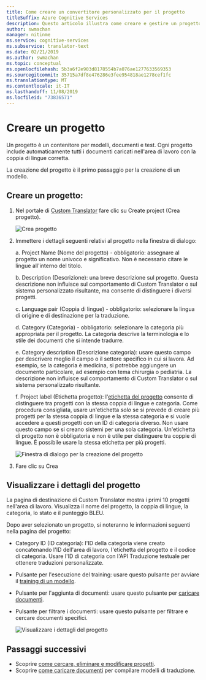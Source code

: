 ```yaml
---
title: Come creare un convertitore personalizzato per il progetto
titleSuffix: Azure Cognitive Services
description: Questo articolo illustra come creare e gestire un progetto nel traduttore personalizzato di servizi cognitivi di Azure.
author: swmachan
manager: nitinme
ms.service: cognitive-services
ms.subservice: translator-text
ms.date: 02/21/2019
ms.author: swmachan
ms.topic: conceptual
ms.openlocfilehash: 5b3a6f2e903d8178554b7a076ae1277633569353
ms.sourcegitcommit: 35715a7df8e476286e3fee954818ae1278cef1fc
ms.translationtype: MT
ms.contentlocale: it-IT
ms.lasthandoff: 11/08/2019
ms.locfileid: "73836571"
---
```

# <a name="create-a-project"></a>Creare un progetto

Un progetto è un contenitore per modelli, documenti e test. Ogni progetto include automaticamente tutti i documenti caricati nell'area di lavoro con la coppia di lingue corretta.

La creazione del progetto è il primo passaggio per la creazione di un modello.

## <a name="create-a-project"></a>Creare un progetto:

1.  Nel portale di [Custom Translator](https://portal.customtranslator.azure.ai) fare clic su Create project (Crea progetto).

    ![Crea progetto](media/how-to/how-to-create-project.png)

2.  Immettere i dettagli seguenti relativi al progetto nella finestra di dialogo:

    a.  Project Name (Nome del progetto) - obbligatorio: assegnare al progetto un nome univoco e significativo. Non è necessario citare le lingue all'interno del titolo.

    b.  Description (Descrizione): una breve descrizione sul progetto. Questa descrizione non influisce sul comportamento di Custom Translator o sul sistema personalizzato risultante, ma consente di distinguere i diversi progetti.

    c.  Language pair (Coppia di lingue) - obbligatorio: selezionare la lingua di origine e di destinazione per la traduzione.

    d.  Category (Categoria) - obbligatorio: selezionare la categoria più appropriata per il progetto. La categoria descrive la terminologia e lo stile dei documenti che si intende tradurre.

    e.  Category description (Descrizione categoria): usare questo campo per descrivere meglio il campo o il settore specifico in cui si lavora. Ad esempio, se la categoria è medicina, si potrebbe aggiungere un documento particolare, ad esempio con tema chirurgia o pediatria. La descrizione non influisce sul comportamento di Custom Translator o sul sistema personalizzato risultante.

    f.  Project label (Etichetta progetto): l'[etichetta del progetto](workspace-and-project.md#project-labels) consente di distinguere tra progetti con la stessa coppia di lingue e categoria. Come procedura consigliata, usare un'etichetta *solo* se si prevede di creare più progetti per la stessa coppia di lingue e la stessa categoria e si vuole accedere a questi progetti con un ID di categoria diverso. Non usare questo campo se si creano sistemi per una sola categoria. Un'etichetta di progetto non è obbligatoria e non è utile per distinguere tra coppie di lingue. È possibile usare la stessa etichetta per più progetti.

    ![Finestra di dialogo per la creazione del progetto](media/how-to/how-to-create-project-dialog.png)

3.  Fare clic su Crea

## <a name="view-project-details"></a>Visualizzare i dettagli del progetto

La pagina di destinazione di Custom Translator mostra i primi 10 progetti nell'area di lavoro. Visualizza il nome del progetto, la coppia di lingue, la categoria, lo stato e il punteggio BLEU.

Dopo aver selezionato un progetto, si noteranno le informazioni seguenti nella pagina del progetto:

- Category ID (ID categoria): l'ID della categoria viene creato concatenando l'ID dell'area di lavoro, l'etichetta del progetto e il codice di categoria. Usare l'ID di categoria con l'API Traduzione testuale per ottenere traduzioni personalizzate.

- Pulsante per l'esecuzione del training: usare questo pulsante per avviare il [training di un modello](how-to-train-model.md).

- Pulsante per l'aggiunta di documenti: usare questo pulsante per [caricare documenti](how-to-upload-document.md).

- Pulsante per filtrare i documenti: usare questo pulsante per filtrare e cercare documenti specifici.

    ![Visualizzare i dettagli del progetto](media/how-to/how-to-view-project.png)

## <a name="next-steps"></a>Passaggi successivi

- Scoprire [come cercare, eliminare e modificare progetti](how-to-search-edit-delete-projects.md).
- Scoprire [come caricare documenti](how-to-upload-document.md) per compilare modelli di traduzione.
